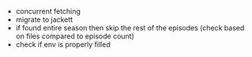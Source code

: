 - concurrent fetching
- migrate to jackett
- if found entire season then skip the rest of the episodes (check based on files compared to episode count)
- check if env is properly filled

